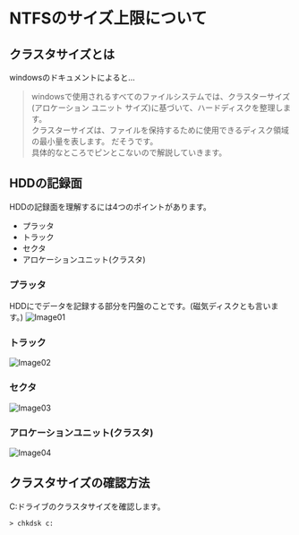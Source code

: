 # NTFSのサイズ上限について
## クラスタサイズとは
windowsのドキュメントによると...
> windowsで使用されるすべてのファイルシステムでは、クラスターサイズ(アロケーション ユニット サイズ)に基づいて、ハードディスクを整理します。  
> クラスターサイズは、ファイルを保持するために使用できるディスク領域の最小量を表します。
だそうです。  
具体的なところでピンとこないので解説していきます。
## HDDの記録面
HDDの記録面を理解するには4つのポイントがあります。
- プラッタ
- トラック
- セクタ
- アロケーションユニット(クラスタ)

### プラッタ
HDDにでデータを記録する部分を円盤のことです。(磁気ディスクとも言います。)
![Image01](./images/ntfs-01.png)
### トラック
![Image02](./images/ntfs-02.png)
### セクタ
![Image03](./images/ntfs-03.png)
### アロケーションユニット(クラスタ)
![Image04](./images/ntfs-04.png)
## クラスタサイズの確認方法
C:ドライブのクラスタサイズを確認します。
```
> chkdsk c:
```

